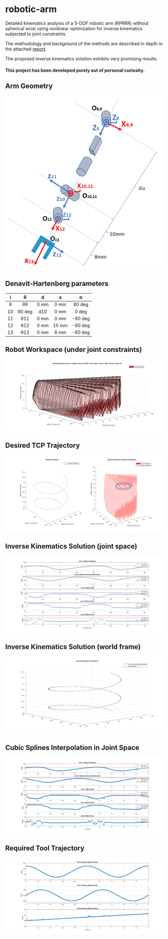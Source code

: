# robotic-arm
Detailed kinematics analysis of a 5-DOF robotic arm (RPRRR) without spherical wrist using nonlinear optimization for inverse kinematics subjected to joint constraints. 

The methodology and background of the methods are described in depth in the attached [report](https://github.com/pcko1/robotic-arm/blob/master/robot-arm-report.pdf).

The proposed inverse kinematics solution exhibits very promising results.

#### This project has been developed purely out of personal curiosity.

## Arm Geometry
<p align="center">
  <img src="Figures/DH.PNG" alt="MLP"/>
</p>

## Denavit-Hartenberg parameters

|   i   |   θ    | d   |   a  | α      |
| :---: |:------:|:---:|:----:|:------:|
| 9     | θ9     | 0 mm| 0  mm|  90 deg|
| 10    | 90 deg | d10 | 0  mm|   0 deg|
| 11    | θ11    | 0 mm| 0  mm| -90 deg|
| 12    | θ12    | 0 mm| 10 mm| -90 deg|
| 13    | θ13    | 0 mm| 8  mm| -90 deg|

## Robot Workspace (under joint constraints)
<p align="center">
  <img src="Figures/workspace.png" alt=""/>
</p>

## Desired TCP Trajectory
<p align="center">
  <img src="Figures/spiral_trajectory.png" alt=""/>
</p>

## Inverse Kinematics Solution (joint space)
<p align="center">
  <img src="Figures/inv_kin.png" alt=""/>
</p>

## Inverse Kinematics Solution (world frame)
<p align="center">
  <img src="Figures/solver_accuracy.png" alt=""/>
</p>

## Cubic Splines Interpolation in Joint Space
<p align="center">
  <img src="Figures/cubic_splines.png" alt=""/>
</p>

## Required Tool Trajectory
<p align="center">
  <img src="Figures/tool_traj.png" alt=""/>
</p>
